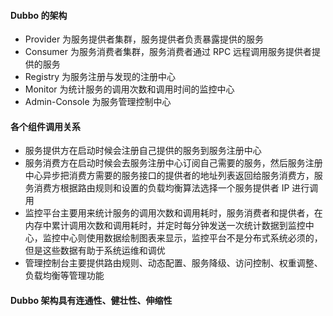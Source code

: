 #### Dubbo 的架构
- Provider 为服务提供者集群，服务提供者负责暴露提供的服务
- Consumer 为服务消费者集群，服务消费者通过 RPC 远程调用服务提供者提供的服务
- Registry 为服务注册与发现的注册中心
- Monitor 为统计服务的调用次数和调用时间的监控中心
- Admin-Console 为服务管理控制中心

#### 各个组件调用关系
- 服务提供方在启动时候会注册自己提供的服务到服务注册中心
- 服务消费方在启动时候会去服务注册中心订阅自己需要的服务，然后服务注册中心异步把消费方需要的服务接口的提供者的地址列表返回给服务消费方，服务消费方根据路由规则和设置的负载均衡算法选择一个服务提供者 IP 进行调用
- 监控平台主要用来统计服务的调用次数和调用耗时，服务消费者和提供者，在内存中累计调用次数和调用耗时，并定时每分钟发送一次统计数据到监控中心，监控中心则使用数据绘制图表来显示，监控平台不是分布式系统必须的，但是这些数据有助于系统运维和调优
- 管理控制台主要提供路由规则、动态配置、服务降级、访问控制、权重调整、负载均衡等管理功能

#### Dubbo 架构具有连通性、健壮性、伸缩性

